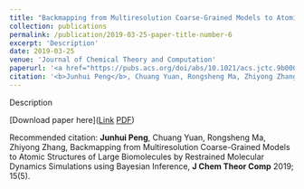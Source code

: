 ```yaml
---
title: "Backmapping from Multiresolution Coarse-Grained Models to Atomic Structures of Large Biomolecules by Restrained Molecular Dynamics Simulations using Bayesian Inference"
collection: publications
permalink: /publication/2019-03-25-paper-title-number-6
excerpt: 'Description'
date: 2019-03-25
venue: 'Journal of Chemical Theory and Computation'
paperurl: '<a href="https://pubs.acs.org/doi/abs/10.1021/acs.jctc.9b00062">Link</a> <a href="https://jhpanda.github.io/files/paper4.pdf">PDF</a>'
citation: '<b>Junhui Peng</b>, Chuang Yuan, Rongsheng Ma, Zhiyong Zhang, Backmapping from Multiresolution Coarse-Grained Models to Atomic Structures of Large Biomolecules by Restrained Molecular Dynamics Simulations using Bayesian Inference, <b>J Chem Theor Comp</b> 2019; 15(5).'
---
```

Description

[Download paper here](<a href="https://pubs.acs.org/doi/abs/10.1021/acs.jctc.9b00062">Link</a> <a href="https://jhpanda.github.io/files/paper4.pdf">PDF</a>)

Recommended citation: <b>Junhui Peng</b>, Chuang Yuan, Rongsheng Ma, Zhiyong Zhang, Backmapping from Multiresolution Coarse-Grained Models to Atomic Structures of Large Biomolecules by Restrained Molecular Dynamics Simulations using Bayesian Inference, <b>J Chem Theor Comp</b> 2019; 15(5).